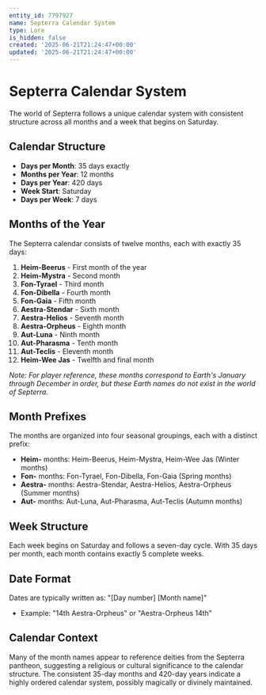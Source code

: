```yaml
---
entity_id: 7797927
name: Septerra Calendar System
type: Lore
is_hidden: false
created: '2025-06-21T21:24:47+00:00'
updated: '2025-06-21T21:24:47+00:00'
---
```


# Septerra Calendar System

The world of Septerra follows a unique calendar system with consistent structure across all months and a week that begins on Saturday.

## Calendar Structure

- **Days per Month**: 35 days exactly
- **Months per Year**: 12 months
- **Days per Year**: 420 days
- **Week Start**: Saturday
- **Days per Week**: 7 days

## Months of the Year

The Septerra calendar consists of twelve months, each with exactly 35 days:

1. **Heim-Beerus** - First month of the year
2. **Heim-Mystra** - Second month
3. **Fon-Tyrael** - Third month
4. **Fon-Dibella** - Fourth month
5. **Fon-Gaia** - Fifth month
6. **Aestra-Stendar** - Sixth month
7. **Aestra-Helios** - Seventh month
8. **Aestra-Orpheus** - Eighth month
9. **Aut-Luna** - Ninth month
10. **Aut-Pharasma** - Tenth month
11. **Aut-Teclis** - Eleventh month
12. **Heim-Wee Jas** - Twelfth and final month

*Note: For player reference, these months correspond to Earth's January through December in order, but these Earth names do not exist in the world of Septerra.*

## Month Prefixes

The months are organized into four seasonal groupings, each with a distinct prefix:

- **Heim-** months: Heim-Beerus, Heim-Mystra, Heim-Wee Jas (Winter months)
- **Fon-** months: Fon-Tyrael, Fon-Dibella, Fon-Gaia (Spring months)
- **Aestra-** months: Aestra-Stendar, Aestra-Helios, Aestra-Orpheus (Summer months)
- **Aut-** months: Aut-Luna, Aut-Pharasma, Aut-Teclis (Autumn months)

## Week Structure

Each week begins on Saturday and follows a seven-day cycle. With 35 days per month, each month contains exactly 5 complete weeks.

## Date Format

Dates are typically written as: "[Day number] [Month name]"

- Example: "14th Aestra-Orpheus" or "Aestra-Orpheus 14th"

## Calendar Context

Many of the month names appear to reference deities from the Septerra pantheon, suggesting a religious or cultural significance to the calendar structure. The consistent 35-day months and 420-day years indicate a highly ordered calendar system, possibly magically or divinely maintained.